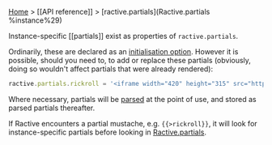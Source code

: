 [Home](ractive-js-documentation) > [[API reference]] > [ractive.partials](Ractive.partials %instance%29)

Instance-specific [[partials]] exist as properties of `ractive.partials`.

Ordinarily, these are declared as an [initialisation option](initialisation-options). However it is possible, should you need to, to add or replace these partials (obviously, doing so wouldn't affect partials that were already rendered):

```js
ractive.partials.rickroll = '<iframe width="420" height="315" src="http://www.youtube.com/embed/dQw4w9WgXcQ" frameborder="0" allowfullscreen></iframe>'
```

Where necessary, partials will be [parsed](ractive-parse) at the point of use, and stored as parsed partials thereafter.

If Ractive encounters a partial mustache, e.g. `{{>rickroll}}`, it will look for instance-specific partials before looking in [Ractive.partials](ractive-partials-global).